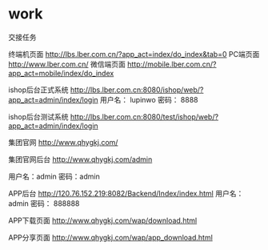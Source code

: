 # work



交接任务

终端机页面
http://lbs.lber.com.cn/?app_act=index/do_index&tab=0
PC端页面
http://www.lber.com.cn/
微信端页面
http://mobile.lber.com.cn/?app_act=mobile/index/do_index

ishop后台正式系统
http://lbs.lber.com.cn:8080/ishop/web/?app_act=admin/index/login
用户名： lupinwo
密码： 8888

ishop后台测试系统
http://lbs.lber.com.cn:8080/test/ishop/web/?app_act=admin/index/login

集团官网
http://www.qhygkj.com/

集团官网后台
http://www.qhygkj.com/admin

用户名：admin
密码：admin

APP后台
http://120.76.152.219:8082/Backend/Index/index.html
用户名：admin
密码： 888888

APP下载页面
http://www.qhygkj.com/wap/download.html

APP分享页面
http://www.qhygkj.com/wap/app_download.html